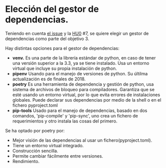 # Elección del gestor de dependencias.

Teniendo en cuenta [el issue](https://github.com/MauronMP/PMP_IV/issues/17) y la [HU0](https://github.com/MauronMP/PMP_IV/issues/7) #7, se quiere elegir un gestor de dependencias como parte del objetivo 3.

Hay distintas opciones para el gestor de dependencias:
- **venv.**  Es una parte de la librería estándar de python, en caso de tener una versión superior a la 3.3, ya se tiene instalado. Usa un entorno virtual que incluye su propia instalación de python.
- **pipenv** Usando para el manejo de versiones de python. Su últilma actualización es de finales de 2018.
- **poetry** Es una herramienta de dependencia y gestión de python, usa sistema de archivos de bloqueo para compiladores. Garantiza que se esté usando un entorno virtual, por lo que evita errores de instalaciones globales. Puede declarar sus dependencias por medio de la shell o en el fichero pyproject.toml
- **pip-tools** Usado para el manejo de dependencias, basado en dos comandos, 'pip-compile' y 'pip-sync', uno crea un fichero de requerimientos y otro instala las cosas del primero.

Se ha optado por poetry por:
 - Mejor visión de las dependencias al usar un fichero(pyproject.toml).
 - Tiene un entorno virtual integrado.
 - Construcción sencilla.
 - Permite cambiar fácilmente entre versiones.
 - Rendimiento.